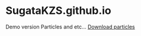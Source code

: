 # SugataKZS.github.io
Demo version Particles and etc...
[Download particles](https://github.com/SugataKZS/Particles-JavaScript-)
